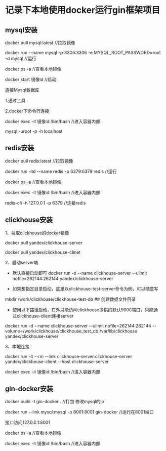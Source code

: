 # 记录下本地使用docker运行gin框架项目


## mysql安装

docker pull mysql:latest  //拉取镜像

docker run --name mysql -p 3306:3306 -e MYSQL_ROOT_PASSWORD=root -d mysql  //运行

docker ps -a     //查看本地镜像

docker start 镜像id    //启动

连接Mysql数据库

1.通过工具

2.docker下命令行连接

docker exec -it 镜像id /bin/bash //进入容器内部

mysql -uroot -p -h localhost

## redis安装

docker pull redis:latest    //拉取镜像

docker run -itd --name redis -p 6379:6379 redis  //运行

docker ps -a     //查看本地镜像

docker exec -it 镜像id /bin/bash   //进入容器内部

redis-cli -h 127.0.0.1 -p 6379     //连接redis

## clickhouse安装

1、拉取clickhouse的docker镜像

docker pull yandex/clickhouse-server

docker pull yandex/clickhouse-clinet

2、启动server端

- 默认直接启动即可
docker run -d --name clickhouse-server --ulimit nofile=262144:262144 yandex/clickhouse-server

- 如果想指定目录启动，这里以clickhouse-test-server命令为例，可以随意写

mkdir /work/clickhouse/clickhouse-test-db       ## 创建数据文件目录

- 使用以下路径启动，在外只能访问clickhouse提供的默认9000端口，只能通过clickhouse-client连接server

docker run -d --name clickhouse-server --ulimit nofile=262144:262144 --volume=/work/clickhouse/clickhouse_test_db:/var/lib/clickhouse yandex/clickhouse-server

3、本地连接

docker run -it --rm --link clickhouse-server:clickhouse-server yandex/clickhouse-client --host clickhouse-server


docker exec -it 镜像id /bin/bash //进入容器内部

## gin-docker安装

docker build -t gin-docker . //打包 修改mysql的ip

docker run --link mysql:mysql -p 8001:8001 gin-docker   //运行在8001端口

接口访问127.0.0.1:8001

docker ps -a    //查看本地镜像

docker exec -it 镜像id /bin/bash //进入容器内部
